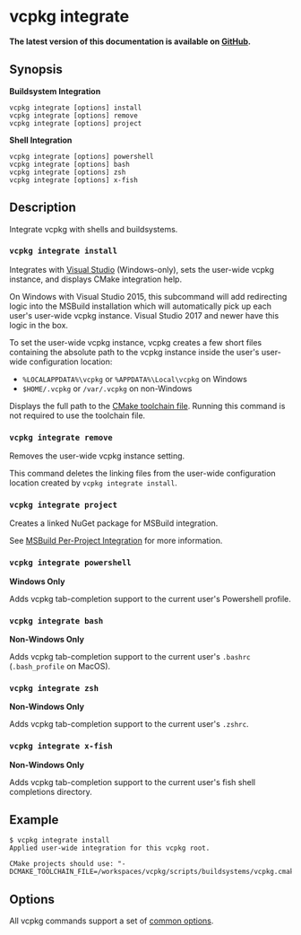 # vcpkg integrate

**The latest version of this documentation is available on [GitHub](https://github.com/Microsoft/vcpkg/tree/master/docs/commands/integrate.md).**

## Synopsis

**Buildsystem Integration**
```no-highlight
vcpkg integrate [options] install
vcpkg integrate [options] remove
vcpkg integrate [options] project
```
**Shell Integration**
```no-highlight
vcpkg integrate [options] powershell
vcpkg integrate [options] bash
vcpkg integrate [options] zsh
vcpkg integrate [options] x-fish
```

## Description

Integrate vcpkg with shells and buildsystems.

### `vcpkg integrate install`

Integrates with [Visual Studio](../users/buildsystems/msbuild-integration.md#user-wide-integration) (Windows-only), sets the user-wide vcpkg instance, and displays CMake integration help.

On Windows with Visual Studio 2015, this subcommand will add redirecting logic into the MSBuild installation which will automatically pick up each user's user-wide vcpkg instance. Visual Studio 2017 and newer have this logic in the box.

To set the user-wide vcpkg instance, vcpkg creates a few short files containing the absolute path to the vcpkg instance inside the user's user-wide configuration location:

- `%LOCALAPPDATA%\vcpkg` or `%APPDATA%\Local\vcpkg` on Windows
- `$HOME/.vcpkg` or `/var/.vcpkg` on non-Windows

Displays the full path to the [CMake toolchain file](../users/buildsystems/cmake-integration.md). Running this command is not required to use the toolchain file.

### `vcpkg integrate remove`

Removes the user-wide vcpkg instance setting.

This command deletes the linking files from the user-wide configuration location created by `vcpkg integrate install`.

### `vcpkg integrate project`

Creates a linked NuGet package for MSBuild integration.

See [MSBuild Per-Project Integration](../users/buildsystems/msbuild-integration.md#linked-nuget-package) for more information.

### `vcpkg integrate powershell`

**Windows Only**

Adds vcpkg tab-completion support to the current user's Powershell profile.

### `vcpkg integrate bash`

**Non-Windows Only**

Adds vcpkg tab-completion support to the current user's `.bashrc` (`.bash_profile` on MacOS).

### `vcpkg integrate zsh`

**Non-Windows Only**

Adds vcpkg tab-completion support to the current user's `.zshrc`.

### `vcpkg integrate x-fish`

**Non-Windows Only**

Adds vcpkg tab-completion support to the current user's fish shell completions directory.

## Example
```no-highlight
$ vcpkg integrate install
Applied user-wide integration for this vcpkg root.

CMake projects should use: "-DCMAKE_TOOLCHAIN_FILE=/workspaces/vcpkg/scripts/buildsystems/vcpkg.cmake"
```

## Options

All vcpkg commands support a set of [common options](common-options.md).
